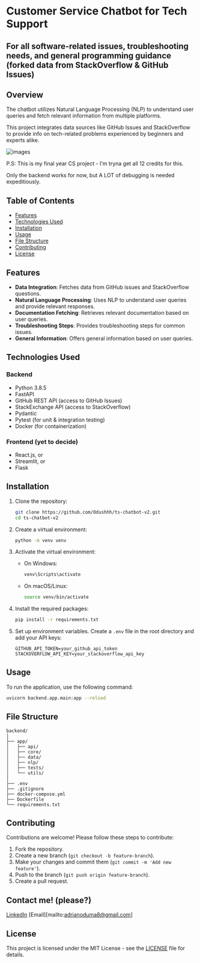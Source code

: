 # Customer Service Chatbot for Tech Support

## For all software-related issues, troubleshooting needs, and general programming guidance (forked data from StackOverflow & GitHub Issues)

## Overview

The chatbot utilizes Natural Language Processing (NLP) to understand user queries and fetch relevant information from multiple platforms.

This project integrates data sources like GitHub Issues and StackOverflow to provide info on tech-related problems experienced by beginners and experts alike.

![images](https://github.com/user-attachments/assets/891009b0-6fed-483d-95af-9e2272bcf573)

P.S: This is my final year CS project - I'm tryna get all 12 credits for this. 

Only the backend works for now, but A LOT of debugging is needed expeditiously.

## Table of Contents

- [Features](#features)
- [Technologies Used](#technologies-used)
- [Installation](#installation)
- [Usage](#usage)
- [File Structure](#file-structure)
- [Contributing](#contributing)
- [License](#license)

## Features

- **Data Integration**: Fetches data from GitHub issues and StackOverflow questions.
- **Natural Language Processing**: Uses NLP to understand user queries and provide relevant responses.
- **Documentation Fetching**: Retrieves relevant documentation based on user queries.
- **Troubleshooting Steps**: Provides troubleshooting steps for common issues.
- **General Information**: Offers general information based on user queries.

## Technologies Used

### Backend

- Python 3.8.5
- FastAPI
- GitHub REST API (access to GitHub Issues)
- StackExchange API (access to StackOverflow)
- Pydantic
- Pytest (for unit & integration testing)
- Docker (for containerization)

### Frontend (yet to decide)

- React.js, or
- Streamlit, or
- Flask

## Installation

1. Clone the repository:

   ```bash
   git clone https://github.com/Odushhh/ts-chatbot-v2.git
   cd ts-chatbot-v2
   ```

2. Create a virtual environment:

   ```bash
   python -m venv venv
   ```

3. Activate the virtual environment:

   - On Windows:

     ```bash
     venv\Scripts\activate
     ```

   - On macOS/Linux:

     ```bash
     source venv/bin/activate
     ```

4. Install the required packages:

   ```bash
   pip install -r requirements.txt
   ```

5. Set up environment variables. Create a `.env` file in the root directory and add your API keys:

   ```plaintext
   GITHUB_API_TOKEN=your_github_api_token
   STACKOVERFLOW_API_KEY=your_stackoverflow_api_key
   ```

## Usage

To run the application, use the following command:

```bash
uvicorn backend.app.main:app --reload
```


## File Structure

```plaintext
backend/
│
├── app/
│   ├── api/
│   ├── core/
│   ├── data/
│   ├── nlp/
│   ├── tests/
│   └── utils/
│
├── .env
├── .gitignore
├── docker-compose.yml
├── Dockerfile
└── requirements.txt
```

## Contributing

Contributions are welcome! Please follow these steps to contribute:

1. Fork the repository.
2. Create a new branch (`git checkout -b feature-branch`).
3. Make your changes and commit them (`git commit -m 'Add new feature'`).
4. Push to the branch (`git push origin feature-branch`).
5. Create a pull request.

## Contact me! (please?)

[LinkedIn](https://www.linkedin.com/in/adrian-oduma-4374a4252/)
[Email][mailto:adrianoduma8@gmail.com]

## License

This project is licensed under the MIT License - see the [LICENSE](LICENSE) file for details.
